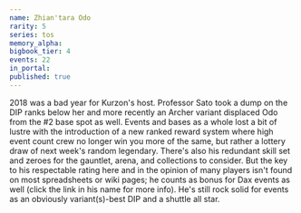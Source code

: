 ```yaml
---
name: Zhian'tara Odo
rarity: 5
series: tos
memory_alpha:
bigbook_tier: 4
events: 22
in_portal:
published: true
---
```


2018 was a bad year for Kurzon's host. Professor Sato took a dump on the DIP ranks below her and more recently an Archer variant displaced Odo from the #2 base spot as well. Events and bases as a whole lost a bit of lustre with the introduction of a new ranked reward system where high event count crew no longer win you more of the same, but rather a lottery draw of next week's random legendary. There's also his redundant skill set and zeroes for the gauntlet, arena, and collections to consider.
But the key to his respectable rating here and in the opinion of many players isn't found on most spreadsheets or wiki pages; he counts as bonus for Dax events as well (click the link in his name for more info). He's still rock solid for events as an obviously variant(s)-best DIP and a shuttle all star.
